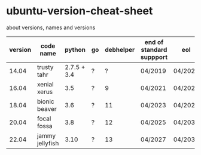 # ubuntu-version-cheat-sheet
about versions, names and versions

| version | code name | python | go | debhelper | end of standard suppport | eol |
|---|---|---|---|---|---|---|
| 14.04 | trusty tahr | 2.7.5 + 3.4 | ? | ? | 04/2019 | 04/2024 |
| 16.04 | xenial xerus | 3.5 | ? | 9 | 04/2021 | 04/2026 |
| 18.04 | bionic beaver | 3.6 | ? | 11 | 04/2023 | 04/2028 |
| 20.04 | focal fossa | 3.8 | ? | 12 | 04/2025 | 04/2030 |
| 22.04 | jammy jellyfish | 3.10 | ? | 13 | 04/2027 | 04/2032 |
